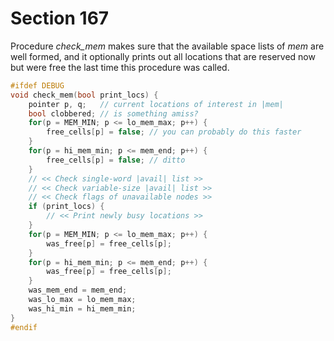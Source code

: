 # Section 167

Procedure *check_mem* makes sure that the available space lists of *mem* are well formed, and it optionally prints out all locations that are reserved now but were free the last time this procedure was called.

```c datastructures/memory.c
#ifdef DEBUG
void check_mem(bool print_locs) {
    pointer p, q;   // current locations of interest in |mem|
    bool clobbered; // is something amiss?
    for(p = MEM_MIN; p <= lo_mem_max; p++) {
        free_cells[p] = false; // you can probably do this faster
    }
    for(p = hi_mem_min; p <= mem_end; p++) {
        free_cells[p] = false; // ditto
    }
    // << Check single-word |avail| list >>
    // << Check variable-size |avail| list >>
    // << Check flags of unavailable nodes >>
    if (print_locs) {
        // << Print newly busy locations >>
    }
    for(p = MEM_MIN; p <= lo_mem_max; p++) {
        was_free[p] = free_cells[p];
    }
    for(p = hi_mem_min; p <= mem_end; p++) {
        was_free[p] = free_cells[p];
    }
    was_mem_end = mem_end;
    was_lo_max = lo_mem_max;
    was_hi_min = hi_mem_min;
}
#endif
```
